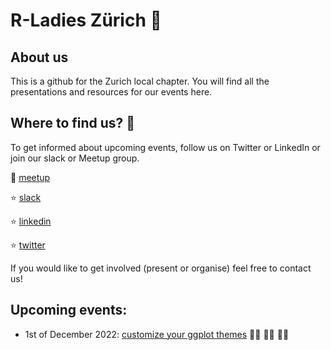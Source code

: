 # R-Ladies Zürich :wave:

## About us

This is a github for the Zurich local chapter. You will find all the presentations and resources for our events here.

## Where to find us? :eyes:

To get informed about upcoming events, follow us on Twitter or LinkedIn or join our slack or Meetup group.


:star2: [meetup](https://www.meetup.com/de-DE/rladies-zurich/)

:star: [slack](https://r-ladieszrich.slack.com/join/shared_invite/zt-xemxccmd-32YWy3MiKpUFSQKPmx3rTA#/shared-invite/email)

:star: [linkedin](https://www.linkedin.com/company/rladies-zurich/)

:star: [twitter](https://twitter.com/rladieszuerich)

If you would like to get involved (present or organise) feel free to contact us!

## Upcoming events: 

* 1st of December 2022: [customize your ggplot themes](https://www.meetup.com/de-DE/rladies-zurich/events/289394155/) :woman_artist: :woman_technologist: :woman_student:
